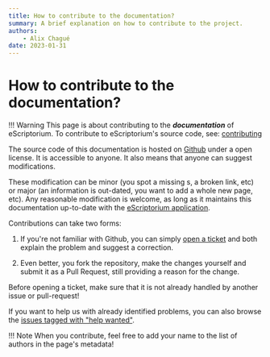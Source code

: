 ```yaml
---
title: How to contribute to the documentation?
summary: A brief explanation on how to contribute to the project.
authors:
    - Alix Chagué
date: 2023-01-31
---
```


# How to contribute to the documentation?

!!! Warning
    This page is about contributing to the ***documentation*** of eScriptorium. To contribute to eScriptorium's source code, see: [contributing](https://gitlab.com/scripta/escriptorium/-/wikis/contributing)

The source code of this documentation is hosted on [Github](https://github.com/alix-tz/escriptorium-tutorial/) under a open license. It is accessible to anyone. It also means that anyone can suggest modifications.

These modification can be minor (you spot a missing s, a broken link, etc) or major (an information is out-dated, you want to add a whole new page, etc). Any reasonable modification is welcome, as long as it maintains this documentation up-to-date with the [eScriptorium application](https://gitlab.com/scripta/escriptorium).

Contributions can take two forms:

1. If you're not familiar with Github, you can simply [open a ticket](https://github.com/alix-tz/escriptorium-tutorial/issues/new) and both explain the problem and suggest a correction.

2. Even better, you fork the repository, make the changes yourself and submit it as a Pull Request, still providing a reason for the change. 

Before opening a ticket, make sure that it is not already handled by another issue or pull-request!

If you want to help us with already identified problems, you can also browse the [issues tagged with "help wanted"](https://github.com/alix-tz/escriptorium-tutorial/labels/help%20wanted).

!!! Note
    When you contribute, feel free to add your name to the list of authors in the page's metadata!